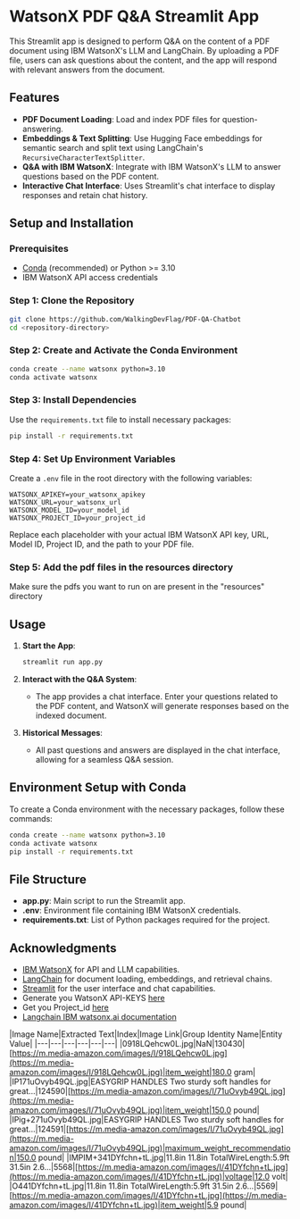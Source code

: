 # WatsonX PDF Q&A Streamlit App

This Streamlit app is designed to perform Q&A on the content of a PDF document using IBM WatsonX's LLM and LangChain. By uploading a PDF file, users can ask questions about the content, and the app will respond with relevant answers from the document.

## Features

- **PDF Document Loading**: Load and index PDF files for question-answering.
- **Embeddings & Text Splitting**: Use Hugging Face embeddings for semantic search and split text using LangChain's `RecursiveCharacterTextSplitter`.
- **Q&A with IBM WatsonX**: Integrate with IBM WatsonX's LLM to answer questions based on the PDF content.
- **Interactive Chat Interface**: Uses Streamlit's chat interface to display responses and retain chat history.

## Setup and Installation

### Prerequisites

- [Conda](https://docs.conda.io/en/latest/miniconda.html) (recommended) or Python >= 3.10
- IBM WatsonX API access credentials

### Step 1: Clone the Repository

```bash
git clone https://github.com/WalkingDevFlag/PDF-QA-Chatbot
cd <repository-directory>
```

### Step 2: Create and Activate the Conda Environment

```bash
conda create --name watsonx python=3.10
conda activate watsonx
```

### Step 3: Install Dependencies

Use the `requirements.txt` file to install necessary packages:

```bash
pip install -r requirements.txt
```

### Step 4: Set Up Environment Variables

Create a `.env` file in the root directory with the following variables:

```plaintext
WATSONX_APIKEY=your_watsonx_apikey
WATSONX_URL=your_watsonx_url
WATSONX_MODEL_ID=your_model_id
WATSONX_PROJECT_ID=your_project_id
```
Replace each placeholder with your actual IBM WatsonX API key, URL, Model ID, Project ID, and the path to your PDF file.

### Step 5: Add the pdf files in the resources directory

Make sure the pdfs you want to run on are present in the "resources" directory

## Usage

1. **Start the App**:

   ```bash
   streamlit run app.py
   ```

2. **Interact with the Q&A System**:
   - The app provides a chat interface. Enter your questions related to the PDF content, and WatsonX will generate responses based on the indexed document.

3. **Historical Messages**:
   - All past questions and answers are displayed in the chat interface, allowing for a seamless Q&A session.

## Environment Setup with Conda

To create a Conda environment with the necessary packages, follow these commands:

```bash
conda create --name watsonx python=3.10
conda activate watsonx
pip install -r requirements.txt
```

## File Structure

- **app.py**: Main script to run the Streamlit app.
- **.env**: Environment file containing IBM WatsonX credentials.
- **requirements.txt**: List of Python packages required for the project.

## Acknowledgments

- [IBM WatsonX](https://www.ibm.com/cloud/watsonx) for API and LLM capabilities.
- [LangChain](https://github.com/hwchase17/langchain) for document loading, embeddings, and retrieval chains.
- [Streamlit](https://streamlit.io/) for the user interface and chat capabilities.
- Generate you WatsonX API-KEYS [here](https://cloud.ibm.com/iam/apikeys)
- Get you Project_id [here](https://eu-de.dataplatform.cloud.ibm.com/wx/home?context=wx)
- [Langchain IBM watsonx.ai documentation](https://python.langchain.com/docs/integrations/llms/ibm_watsonx/)



|Image Name|Extracted Text|Index|Image Link|Group Identity Name|Entity Value| |---|---|---|---|---|---| |0918LQehcw0L.jpg|NaN|130430|[https://m.media-amazon.com/images/I/918LQehcw0L.jpg](https://m.media-amazon.com/images/I/918LQehcw0L.jpg)|item_weight|180.0 gram| |IP171uOvyb49QL.jpg|EASYGRIP HANDLES Two sturdy soft handles for great...|124590|[https://m.media-amazon.com/images/I/71uOvyb49QL.jpg](https://m.media-amazon.com/images/I/71uOvyb49QL.jpg)|item_weight|150.0 pound| |IPig+271uOvyb49QL.jpg|EASYGRIP HANDLES Two sturdy soft handles for great...|124591|[https://m.media-amazon.com/images/I/71uOvyb49QL.jpg](https://m.media-amazon.com/images/I/71uOvyb49QL.jpg)|maximum_weight_recommendation|150.0 pound| |IMPIM+341DYfchn+tL.jpg|11.8in 11.8in TotalWireLength:5.9ft 31.5in 2.6...|5568|[https://m.media-amazon.com/images/I/41DYfchn+tL.jpg](https://m.media-amazon.com/images/I/41DYfchn+tL.jpg)|voltage|12.0 volt| |O441DYfchn+tL.jpg|11.8in 11.8in TotalWireLength:5.9ft 31.5in 2.6...|5569|[https://m.media-amazon.com/images/I/41DYfchn+tL.jpg](https://m.media-amazon.com/images/I/41DYfchn+tL.jpg)|item_weight|5.9 pound|
